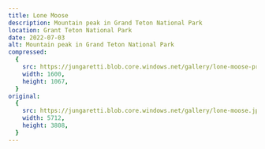```yaml
---
title: Lone Moose
description: Mountain peak in Grand Teton National Park
location: Grant Teton National Park
date: 2022-07-03
alt: Mountain peak in Grand Teton National Park
compressed:
  {
    src: https://jungaretti.blob.core.windows.net/gallery/lone-moose-preview.jpg,
    width: 1600,
    height: 1067,
  }
original:
  {
    src: https://jungaretti.blob.core.windows.net/gallery/lone-moose.jpg,
    width: 5712,
    height: 3808,
  }
---
```

